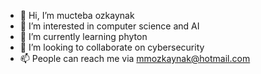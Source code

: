 - 👋 Hi, I’m mucteba ozkaynak   
- 👀 I’m interested in computer science and AI
- 🌱 I’m currently learning phyton
- 💞️ I’m looking to collaborate on cybersecurity
- 📫 People can reach me via mmozkaynak@hotmail.com

<!---
mmozkaynak/mmozkaynak is a ✨ special ✨ repository because its `README.md` (this file) appears on your GitHub profile.
You can click the Preview link to take a look at your changes.
--->
